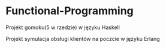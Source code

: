 # Functional-Programming

Projekt gomoku(5 w rzedzie) w języku Haskell

Projekt symulacja obsługi klientów na poczcie w języku Erlang
